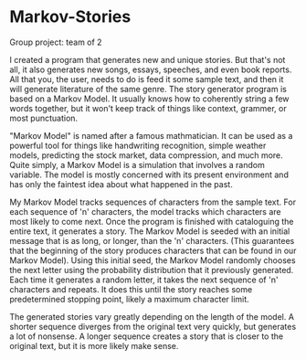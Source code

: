 # Markov-Stories #

Group project: team of 2

I created a program that generates new and unique stories. But that's not all, it also generates new songs, essays, speeches, and even book reports. All that you, the user, needs to do is feed it some sample text, and then it will generate literature of the same genre. The story generator program is based on a Markov Model. It usually knows how to coherently string a few words together, but it won't keep track of things like context, grammer, or most punctuation.

"Markov Model" is named after a famous mathmatician. It can be used as a powerful tool for things like handwriting recognition, simple weather models, predicting the stock market, data compression, and much more. Quite simply, a Markov Model is a simulation that involves a random variable. The model is mostly concerned with its present environment and has only the faintest idea about what happened in the past.

My Markov Model tracks sequences of characters from the sample text. For each sequence of 'n' characters, the model tracks which characters are most likely to come next.
Once the program is finished with cataloguing the entire text, it generates a story. The Markov Model is seeded with an initial message that is as long, or longer, than the 'n' characters. (This guarantees that the beginning of the story produces characters that can be found in our Markov Model). Using this initial seed, the Markov Model randomly chooses the next letter using the probability distribution that it previously generated. Each time it generates a random letter, it takes the next sequence of 'n' characters and repeats. It does this until the story reaches some predetermined stopping point, likely a maximum character limit.

The generated stories vary greatly depending on the length of the model. A shorter sequence diverges from the original text very quickly, but generates a lot of nonsense. A longer sequence creates a story that is closer to the original text, but it is more likely make sense.
